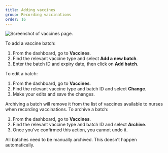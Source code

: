 ```yaml
---
title: Adding vaccines
group: Recording vaccinations
order: 16
---
```


![Screenshot of vaccines page.](/assets/images/vaccines.png)

To add a vaccine batch:

1. From the dashboard, go to **Vaccines**.
2. Find the relevant vaccine type and select **Add a new batch**.
3. Enter the batch ID and expiry date, then click on **Add batch**.

To edit a batch:

1. From the dashboard, go to **Vaccines**.
2. Find the relevant vaccine type and batch ID and select **Change**.
3. Make your edits and save the changes.

Archiving a batch will remove it from the list of vaccines available to nurses when recording vaccinations. To archive a batch:

1. From the dashboard, go to **Vaccines**.
2. Find the relevant vaccine type and batch ID and select **Archive**.
3. Once you’ve confirmed this action, you cannot undo it.

All batches need to be manually archived. This doesn’t happen automatically.
